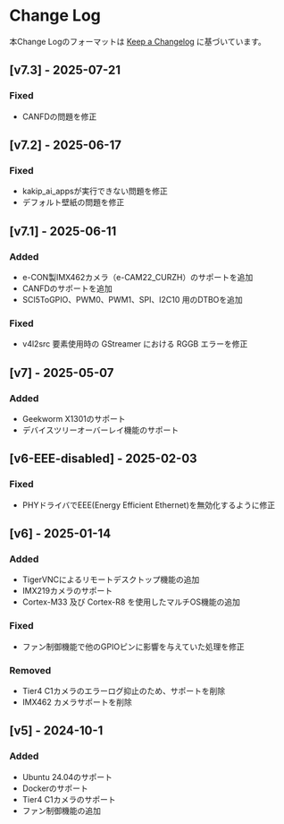 # Change Log

本Change Logのフォーマットは [Keep a Changelog](http://keepachangelog.com/) に基づいています。

## [v7.3] - 2025-07-21
### Fixed
- CANFDの問題を修正

## [v7.2] - 2025-06-17
### Fixed
- kakip_ai_appsが実行できない問題を修正
- デフォルト壁紙の問題を修正

## [v7.1] - 2025-06-11
### Added
- e-CON製IMX462カメラ（e-CAM22_CURZH）のサポートを追加
- CANFDのサポートを追加
- SCI5ToGPIO、PWM0、PWM1、SPI、I2C10 用のDTBOを追加

### Fixed
- v4l2src 要素使用時の GStreamer における RGGB エラーを修正

## [v7] - 2025-05-07
### Added
- Geekworm X1301のサポート
- デバイスツリーオーバーレイ機能のサポート

## [v6-EEE-disabled] - 2025-02-03
### Fixed
- PHYドライバでEEE(Energy Efficient Ethernet)を無効化するように修正

## [v6] - 2025-01-14
### Added
- TigerVNCによるリモートデスクトップ機能の追加
- IMX219カメラのサポート
- Cortex-M33 及び Cortex-R8 を使用したマルチOS機能の追加

### Fixed
- ファン制御機能で他のGPIOピンに影響を与えていた処理を修正

### Removed
- Tier4 C1カメラのエラーログ抑止のため、サポートを削除
- IMX462 カメラサポートを削除

## [v5] - 2024-10-1
### Added
- Ubuntu 24.04のサポート
- Dockerのサポート
- Tier4 C1カメラのサポート
- ファン制御機能の追加
